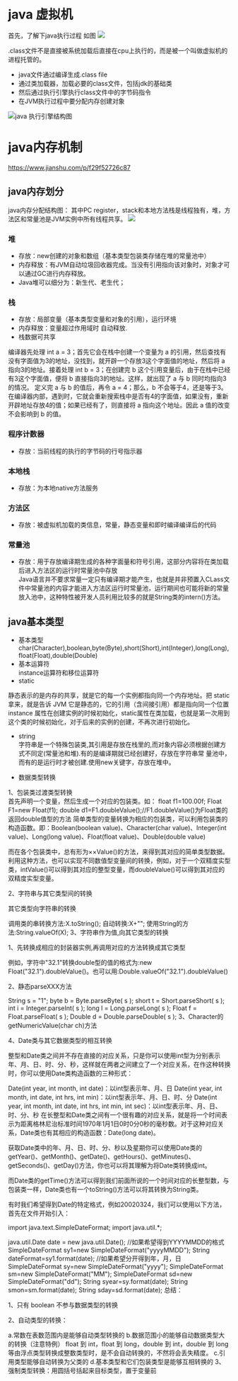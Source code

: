 
# java 虚拟机

 首先，了解下java执行过程  如图
![](/Users/huxiaoyan/Desktop/java的执行过程.png)


.class文件不是直接被系统加载后直接在cpu上执行的，而是被一个叫做虚拟机的进程托管的。  

* java文件通过编译生成.class file  
* 通过类加载器，加载必要的class文件，包括jdk的基础类  
* 然后通过执行引擎执行class文件中的字节码指令  
* 在JVM执行过程中要分配内存创建对象

![java 执行引擎结构图](/Users/huxiaoyan/Desktop/java执行引擎.jpg)


# java内存机制
https://www.jianshu.com/p/f29f52726c87

## java内存划分
java内存分配结构图： 其中PC register，stack和本地方法栈是线程独有，堆，方法区和常量池是JVM实例中所有线程共享。
![](/Users/huxiaoyan/Desktop/java内存分配.png)
### 堆  
  * 存放：new创建的对象和数组（基本类型包装类存储在堆的常量池中）  
  * 内存释放：有JVM自动垃圾回收器完成。当没有引用指向该对象时，对象才可以通过GC进行内存释放。
  * Java堆可以细分为：新生代、老生代；  

### 栈   
  * 存放：局部变量（基本类型变量和对象的引用），运行环境  
  * 内存释放：变量超过作用域时 自动释放.  
  * 栈数据可共享
  
  编译器先处理 int a = 3；首先它会在栈中创建一个变量为 a 的引用，然后查找有没有字面值为3的地址，没找到，就开辟一个存放3这个字面值的地址，然后将 a 指向3的地址。接着处理 int b = 3；在创建完 b 这个引用变量后，由于在栈中已经有3这个字面值，便将 b 直接指向3的地址。这样，就出现了 a 与 b 同时均指向3的情况。 定义完 a 与 b 的值后，再令 a = 4；那么，b 不会等于4，还是等于3。在编译器内部，遇到时，它就会重新搜索栈中是否有4的字面值，如果没有，重新开辟地址存放4的值；如果已经有了，则直接将 a 指向这个地址。因此 a 值的改变不会影响到 b 的值。
 
### 程序计数器  
 * 存放：当前线程的执行的字节码的行号指示器
### 本地栈  
 *  存放：为本地native方法服务
### 方法区  
 * 存放：被虚拟机加载的类信息，常量，静态变量和即时编译编译后的代码

### 常量池
 * 存放：用于存放编译期生成的各种字面量和符号引用，这部分内容将在类加载后进入方法区的运行时常量池中存放  
Java语言并不要求常量一定只有编译期才能产生，也就是并非预置入CLass文件中常量池的内容才能进入方法区运行时常量池，运行期间也可能将新的常量放入池中，这种特性被开发人员利用比较多的就是String类的intern()方法。

## java基本类型

* 基本类型char(Character),boolean,byte(Byte),short(Short),int(Integer),long(Long),float(Float),double(Double)
* 基本运算符  
  instance运算符和移位运算符
* static

 静态表示的是内存的共享，就是它的每一个实例都指向同一个内存地址。把 static 拿来，就是告诉 JVM 它是静态的，它的引用（含间接引用）都是指向同一个位置  
   instance 属性在创建实例的时候初始化，static属性在类加载，也就是第一次用到这个类的时候初始化，对于后来的实例的创建，不再次进行初始化。
   

*  string  
字符串是一个特殊包装类,其引用是存放在栈里的,而对象内容必须根据创建方式不同定(常量池和堆).有的是编译期就已经创建好，存放在字符串常 量池中，而有的是运行时才被创建.使用new关键字，存放在堆中。

* 数据类型转换

1、包装类过渡类型转换  
首先声明一个变量，然后生成一个对应的包装类。如：
float f1=100.00f;
Float F1=new Float(f1);
double d1=F1.doubleValue();//F1.doubleValue()为Float类的返回double值型的方法
简单类型的变量转换为相应的包装类，可以利用包装类的构造函数。即：Boolean(boolean value)、Character(char value)、Integer(int value)、Long(long value)、Float(float value)、Double(double value)

而在各个包装类中，总有形为××Value()的方法，来得到其对应的简单类型数据。利用这种方法，也可以实现不同数值型变量间的转换，例如，对于一个双精度实型类，intValue()可以得到其对应的整型变量，而doubleValue()可以得到其对应的双精度实型变量。

2、字符串与其它类型间的转换

其它类型向字符串的转换

 调用类的串转换方法:X.toString();
 自动转换:X+"";
 使用String的方法:String.valueOf(X);
3、字符串作为值,向其它类型的转换

1、先转换成相应的封装器实例,再调用对应的方法转换成其它类型

例如，字符中"32.1"转换double型的值的格式为:new Float("32.1").doubleValue()。也可以用:Double.valueOf("32.1").doubleValue()

2、静态parseXXX方法

String s = "1";
byte b = Byte.parseByte( s );
short t = Short.parseShort( s );
int i = Integer.parseInt( s );
long l = Long.parseLong( s );
Float f = Float.parseFloat( s );
Double d = Double.parseDouble( s );
3、Character的getNumericValue(char ch)方法

4、Date类与其它数据类型的相互转换

整型和Date类之间并不存在直接的对应关系，只是你可以使用int型为分别表示年、月、日、时、分、秒，这样就在两者之间建立了一个对应关系，在作这种转换时，你可以使用Date类构造函数的三种形式：

 Date(int year, int month, int date)：以int型表示年、月、日
 Date(int year, int month, int date, int hrs, int min)：以int型表示年、月、日、时、分
 Date(int year, int month, int date, int hrs, int min, int sec)：以int型表示年、月、日、时、分、秒
在长整型和Date类之间有一个很有趣的对应关系，就是将一个时间表示为距离格林尼治标准时间1970年1月1日0时0分0秒的毫秒数。对于这种对应关系，Date类也有其相应的构造函数：Date(long date)。

获取Date类中的年、月、日、时、分、秒以及星期你可以使用Date类的getYear()、getMonth()、getDate()、getHours()、getMinutes()、getSeconds()、getDay()方法，你也可以将其理解为将Date类转换成int。

而Date类的getTime()方法可以得到我们前面所说的一个时间对应的长整型数，与包装类一样，Date类也有一个toString()方法可以将其转换为String类。

有时我们希望得到Date的特定格式，例如20020324，我们可以使用以下方法，首先在文件开始引入：

import java.text.SimpleDateFormat;
import java.util.*;

java.util.Date date = new java.util.Date();
//如果希望得到YYYYMMDD的格式
SimpleDateFormat sy1=new SimpleDateFormat("yyyyMMDD");
String dateFormat=sy1.format(date);
//如果希望分开得到年，月，日
SimpleDateFormat sy=new SimpleDateFormat("yyyy");
SimpleDateFormat sm=new SimpleDateFormat("MM");
SimpleDateFormat sd=new SimpleDateFormat("dd");
String syear=sy.format(date);
String smon=sm.format(date);
String sday=sd.format(date);
总结：

1、只有 boolean 不参与数据类型的转换

2、自动类型的转换：

 a.常数在表数范围内是能够自动类型转换的
 b.数据范围小的能够自动数据类型大的转换（注意特例）
 float 到 int，float 到 long，double 到 int，double 到 long 等由浮点类型转换成整数类型时，是不会自动转换的，不然将会丢失精度。
 c.引用类型能够自动转换为父类的
 d.基本类型和它们包装类型是能够互相转换的
3、强制类型转换：用圆括号括起来目标类型，置于变量前
 
   
  

